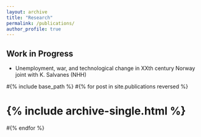 ```yaml
---
layout: archive
title: "Research"
permalink: /publications/
author_profile: true
---
```


Work in Progress
------

* Unemployment, war, and technological change in XXth century Norway
  joint with K. Salvanes (NHH)

#{% include base_path %}
#{% for post in site.publications reversed %}
#  {% include archive-single.html %}
#{% endfor %}


